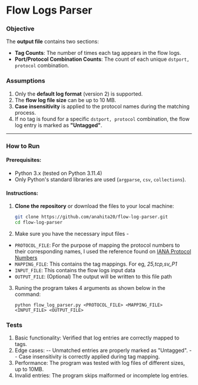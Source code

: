# Flow Logs Parser

### Objective
The **output file** contains two sections:
   - **Tag Counts**: The number of times each tag appears in the flow logs.
   - **Port/Protocol Combination Counts**: The count of each unique `dstport, protocol` combination.

### Assumptions
1. Only the **default log format** (version 2) is supported.
2. The **flow log file size** can be up to 10 MB.
4. **Case insensitivity** is applied to the protocol names during the matching process.
5. If no tag is found for a specific `dstport, protocol` combination, the flow log entry is marked as **"Untagged"**.


---

### How to Run

#### Prerequisites:
- Python 3.x (tested on Python 3.11.4)
- Only Python's standard libraries are used (`argparse`, `csv`, `collections`).

#### Instructions:
1. **Clone the repository** or download the files to your local machine:
   ```bash
   git clone https://github.com/anahita20/flow-log-parser.git
   cd flow-log-parser
   ```
2. Make sure you have the necessary input files - 
 - `PROTOCOL_FILE`: For the purpose of mapping the protocol numbers to their corresponding names, I used the reference found on [IANA Protocol Numbers](https://www.iana.org/assignments/protocol-numbers/protocol-numbers.xhtml)
 - `MAPPING_FILE`: This contains the tag mappings. For eg, _25,tcp,sv_P1_
 - `INPUT_FILE`: This contains the flow logs input data
 - `OUTPUT_FILE`: (Optional) The output will be written to this file path
3. Runing the program takes 4 arguments as shown below in the command:
    ```
    python flow_log_parser.py <PROTOCOL_FILE> <MAPPING_FILE> <INPUT_FILE> <OUTPUT_FILE> 
    ```
### Tests

1. Basic functionality: Verified that log entries are correctly mapped to tags.
2. Edge cases:
-- Unmatched entries are properly marked as "Untagged".
-- Case insensitivity is correctly applied during tag mapping.
3. Performance: The program was tested with log files of different sizes, up to 10MB.
4. Invalid entries: The program skips malformed or incomplete log entries. 


